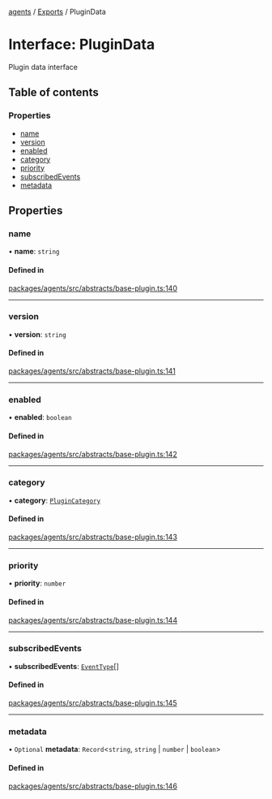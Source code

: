 <!-- 
 ⚠️  AUTO-GENERATED FILE - DO NOT EDIT MANUALLY
 This file is automatically generated by scripts/docs-generator.js
 To make changes, edit the source TypeScript files or update the generator script
-->

[agents](../../) / [Exports](../modules) / PluginData

# Interface: PluginData

Plugin data interface

## Table of contents

### Properties

- [name](PluginData#name)
- [version](PluginData#version)
- [enabled](PluginData#enabled)
- [category](PluginData#category)
- [priority](PluginData#priority)
- [subscribedEvents](PluginData#subscribedevents)
- [metadata](PluginData#metadata)

## Properties

### name

• **name**: `string`

#### Defined in

[packages/agents/src/abstracts/base-plugin.ts:140](https://github.com/woojubb/robota/blob/a69b4da7c5c53be6f90be7c6508928a6d39cf60b/packages/agents/src/abstracts/base-plugin.ts#L140)

___

### version

• **version**: `string`

#### Defined in

[packages/agents/src/abstracts/base-plugin.ts:141](https://github.com/woojubb/robota/blob/a69b4da7c5c53be6f90be7c6508928a6d39cf60b/packages/agents/src/abstracts/base-plugin.ts#L141)

___

### enabled

• **enabled**: `boolean`

#### Defined in

[packages/agents/src/abstracts/base-plugin.ts:142](https://github.com/woojubb/robota/blob/a69b4da7c5c53be6f90be7c6508928a6d39cf60b/packages/agents/src/abstracts/base-plugin.ts#L142)

___

### category

• **category**: [`PluginCategory`](../enums/PluginCategory)

#### Defined in

[packages/agents/src/abstracts/base-plugin.ts:143](https://github.com/woojubb/robota/blob/a69b4da7c5c53be6f90be7c6508928a6d39cf60b/packages/agents/src/abstracts/base-plugin.ts#L143)

___

### priority

• **priority**: `number`

#### Defined in

[packages/agents/src/abstracts/base-plugin.ts:144](https://github.com/woojubb/robota/blob/a69b4da7c5c53be6f90be7c6508928a6d39cf60b/packages/agents/src/abstracts/base-plugin.ts#L144)

___

### subscribedEvents

• **subscribedEvents**: [`EventType`](../modules#eventtype)[]

#### Defined in

[packages/agents/src/abstracts/base-plugin.ts:145](https://github.com/woojubb/robota/blob/a69b4da7c5c53be6f90be7c6508928a6d39cf60b/packages/agents/src/abstracts/base-plugin.ts#L145)

___

### metadata

• `Optional` **metadata**: `Record`\<`string`, `string` \| `number` \| `boolean`\>

#### Defined in

[packages/agents/src/abstracts/base-plugin.ts:146](https://github.com/woojubb/robota/blob/a69b4da7c5c53be6f90be7c6508928a6d39cf60b/packages/agents/src/abstracts/base-plugin.ts#L146)
